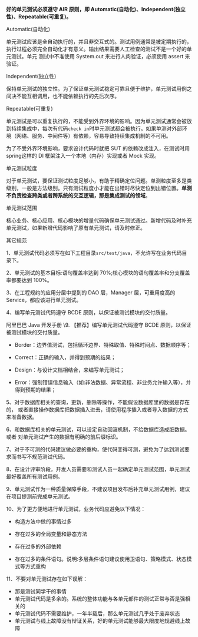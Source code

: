 **好的单元测试必须遵守 AIR 原则，即 Automatic\(自动化\)、Independent\(独立性\)、Repeatable\(可重复\)。**

Automatic\(自动化\)

单元测试应该是全自动执行的，并且非交互式的。测试用例通常是被定期执行的，执行过程必须完全自动化才有意义。输出结果需要人工检查的测试不是一个好的单元测试。单元 测试中不准使用 System.out 来进行人肉验证，必须使用 assert 来验证。

Independent\(独立性\)

保持单元测试的独立性。为了保证单元测试稳定可靠且便于维护，单元测试用例之间决不能互相调用，也不能依赖执行的先后次序。

Repeatable\(可重复\)

单元测试是可以重复执行的，不能受到外界环境的影响。因为单元测试通常会被放到持续集成中，每次有代码`check in`时单元测试都会被执行。如果单测对外部环境（网络、服务、中间件等）有依赖，容易导致持续集成机制的不可用。

为了不受外界环境影响，要求设计代码时就把 SUT 的依赖改成注入，在测试时用 spring这样的 DI 框架注入一个本地（内存）实现或者 Mock 实现。

单元测试粒度

对于单元测试，要保证测试粒度足够小，有助于精确定位问题。单测粒度至多是类级别，一般是方法级别。只有测试粒度小才能在出错时尽快定位到出错位置。**单测不负责检查跨类或者跨系统的交互逻辑，那是集成测试的领域**。

单元测试范围

核心业务、核心应用、核心模块的增量代码确保单元测试通过。新增代码及时补充单元测试，如果新增代码影响了原有单元测试，请及时修正。

其它规范

1、单元测试代码必须写在如下工程目录`src/test/java`，不允许写在业务代码目录下。

2、单元测试的基本目标:语句覆盖率达到 70%;核心模块的语句覆盖率和分支覆盖率都要达到 100%。

3、在工程规约的应用分层中提到的 DAO 层，Manager 层，可重用度高的 Service，都应该进行单元测试。

4、编写单元测试代码遵守 BCDE 原则，以保证被测试模块的交付质量。

阿里巴巴 Java 开发手册 \9. 【推荐】编写单元测试代码遵守 BCDE 原则，以保证被测试模块的交付质量。

* Border：边界值测试，包括循环边界、特殊取值、特殊时间点、数据顺序等；

* Correct：正确的输入，并得到预期的结果；

* Design：与设计文档相结合，来编写单元测试；

* Error：强制错误信息输入（如:非法数据、异常流程、非业务允许输入等），并得到预期的结果；

5、对于数据库相关的查询，更新，删除等操作，不能假设数据库里的数据是存在的， 或者直接操作数据库把数据插入进去，请使用程序插入或者导入数据的方式来准备数据。

6、和数据库相关的单元测试，可以设定自动回滚机制，不给数据库造成脏数据。或者 对单元测试产生的数据有明确的前后缀标识。

7、对于不可测的代码建议做必要的重构，使代码变得可测，避免为了达到测试要求而书写不规范测试代码。

8、在设计评审阶段，开发人员需要和测试人员一起确定单元测试范围，单元测试最好覆盖所有测试用例。

9、单元测试作为一种质量保障手段，不建议项目发布后补充单元测试用例，建议在项目提测前完成单元测试。

10、为了更方便地进行单元测试，业务代码应避免以下情况：

* 构造方法中做的事情过多

* 存在过多的全局变量和静态方法

* 存在过多的外部依赖

* 存在过多的条件语句。说明:多层条件语句建议使用卫语句、策略模式、状态模式等方式重构

11、不要对单元测试存在如下误解：

* 那是测试同学干的事情
* 单元测试代码是多余的。系统的整体功能与各单元部件的测试正常与否是强相关的
* 单元测试代码不需要维护，一年半载后，那么单元测试几乎处于废弃状态
* 单元测试与线上故障没有辩证关系，好的单元测试能够最大限度地规避线上故障



